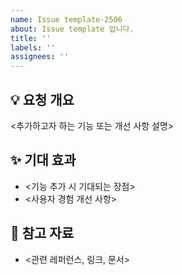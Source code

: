 ```yaml
---
name: Issue template-2506
about: Issue template 입니다.
title: ''
labels: ''
assignees: ''
---
```

## 💡 요청 개요  
<추가하고자 하는 기능 또는 개선 사항 설명>  
  
## ✨ 기대 효과  
- <기능 추가 시 기대되는 장점>  
- <사용자 경험 개선 사항>  
  
## 📌 참고 자료  
- <관련 레퍼런스, 링크, 문서>